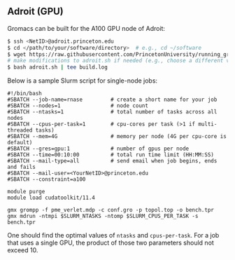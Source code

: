 ## Adroit (GPU)

Gromacs can be built for the A100 GPU node of Adroit:

```bash
$ ssh <NetID>@adroit.princeton.edu
$ cd </path/to/your/software/directory>  # e.g., cd ~/software
$ wget https://raw.githubusercontent.com/PrincetonUniversity/running_gromacs/main/02_installation/ins/adroit/adroit.sh
# make modifications to adroit.sh if needed (e.g., choose a different version)
$ bash adroit.sh | tee build.log
```

Below is a sample Slurm script for single-node jobs:

```
#!/bin/bash
#SBATCH --job-name=rnase         # create a short name for your job
#SBATCH --nodes=1                # node count
#SBATCH --ntasks=1               # total number of tasks across all nodes
#SBATCH --cpus-per-task=1        # cpu-cores per task (>1 if multi-threaded tasks)
#SBATCH --mem=4G                 # memory per node (4G per cpu-core is default)
#SBATCH --gres=gpu:1             # number of gpus per node
#SBATCH --time=00:10:00          # total run time limit (HH:MM:SS)
#SBATCH --mail-type=all          # send email when job begins, ends and fails
#SBATCH --mail-user=<YourNetID>@princeton.edu
#SBATCH --constraint=a100

module purge
module load cudatoolkit/11.4

gmx grompp -f pme_verlet.mdp -c conf.gro -p topol.top -o bench.tpr
gmx mdrun -ntmpi $SLURM_NTASKS -ntomp $SLURM_CPUS_PER_TASK -s bench.tpr
```

One should find the optimal values of `ntasks` and `cpus-per-task`. For a job that uses a single GPU, the product of those two parameters should not exceed 10.

